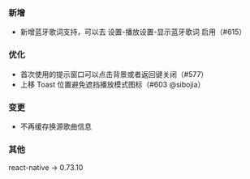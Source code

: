 ### 新增

- 新增蓝牙歌词支持，可以去 设置-播放设置-显示蓝牙歌词 启用（#615）

### 优化

- 首次使用的提示窗口可以点击背景或者返回键关闭（#577）
- 上移 Toast 位置避免遮挡播放模式图标（#603 @sibojia）

### 变更

- 不再缓存换源歌曲信息

### 其他

react-native → 0.73.10
